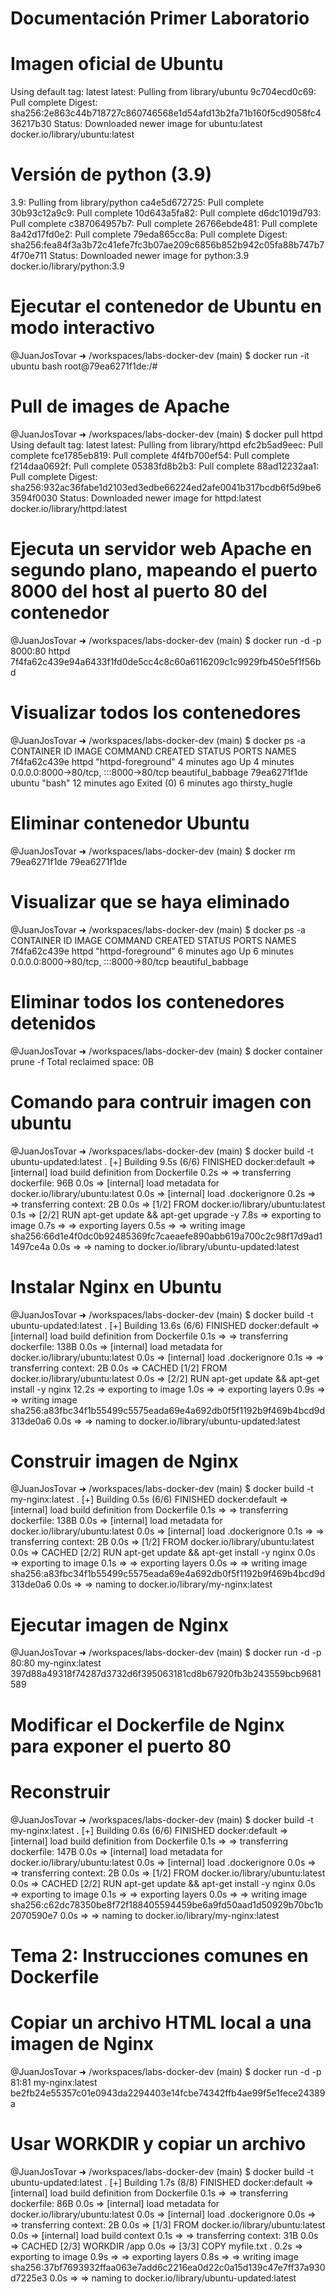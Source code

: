 # Documentación Primer Laboratorio

# Imagen oficial de Ubuntu
Using default tag: latest
latest: Pulling from library/ubuntu
9c704ecd0c69: Pull complete 
Digest: sha256:2e863c44b718727c860746568e1d54afd13b2fa71b160f5cd9058fc436217b30
Status: Downloaded newer image for ubuntu:latest
docker.io/library/ubuntu:latest

# Versión de python (3.9)
3.9: Pulling from library/python
ca4e5d672725: Pull complete 
30b93c12a9c9: Pull complete 
10d643a5fa82: Pull complete 
d6dc1019d793: Pull complete 
c387064957b7: Pull complete 
26766ebde481: Pull complete 
8a42d17fd0e2: Pull complete 
79eda865cc8a: Pull complete 
Digest: sha256:fea84f3a3b72c41efe7fc3b07ae209c6856b852b942c05fa88b747b74f70e711
Status: Downloaded newer image for python:3.9
docker.io/library/python:3.9

# Ejecutar el contenedor de Ubuntu en modo interactivo
@JuanJosTovar ➜ /workspaces/labs-docker-dev (main) $ docker run -it ubuntu bash
root@79ea6271f1de:/#

# Pull de images de Apache
@JuanJosTovar ➜ /workspaces/labs-docker-dev (main) $ docker pull httpd
Using default tag: latest
latest: Pulling from library/httpd
efc2b5ad9eec: Pull complete 
fce1785eb819: Pull complete 
4f4fb700ef54: Pull complete 
f214daa0692f: Pull complete 
05383fd8b2b3: Pull complete 
88ad12232aa1: Pull complete 
Digest: sha256:932ac36fabe1d2103ed3edbe66224ed2afe0041b317bcdb6f5d9be63594f0030
Status: Downloaded newer image for httpd:latest
docker.io/library/httpd:latest

# Ejecuta un servidor web Apache en segundo plano, mapeando el puerto 8000 del host al puerto 80 del contenedor
@JuanJosTovar ➜ /workspaces/labs-docker-dev (main) $ docker run -d -p 8000:80 httpd
7f4fa62c439e94a6433f1fd0de5cc4c8c60a6116209c1c9929fb450e5f1f56bd


# Visualizar todos los contenedores
@JuanJosTovar ➜ /workspaces/labs-docker-dev (main) $ docker ps -a
CONTAINER ID   IMAGE     COMMAND              CREATED          STATUS                     PORTS                                   NAMES
7f4fa62c439e   httpd     "httpd-foreground"   4 minutes ago    Up 4 minutes               0.0.0.0:8000->80/tcp, :::8000->80/tcp   beautiful_babbage
79ea6271f1de   ubuntu    "bash"               12 minutes ago   Exited (0) 6 minutes ago                                           thirsty_hugle


# Eliminar contenedor Ubuntu
@JuanJosTovar ➜ /workspaces/labs-docker-dev (main) $ docker rm 79ea6271f1de
79ea6271f1de

# Visualizar que se haya eliminado
@JuanJosTovar ➜ /workspaces/labs-docker-dev (main) $ docker ps -a
CONTAINER ID   IMAGE     COMMAND              CREATED         STATUS         PORTS                                   NAMES
7f4fa62c439e   httpd     "httpd-foreground"   6 minutes ago   Up 6 minutes   0.0.0.0:8000->80/tcp, :::8000->80/tcp   beautiful_babbage

# Eliminar todos los contenedores detenidos
@JuanJosTovar ➜ /workspaces/labs-docker-dev (main) $ docker container prune -f
Total reclaimed space: 0B

# Comando para contruir imagen con ubuntu
@JuanJosTovar ➜ /workspaces/labs-docker-dev (main) $ docker build -t ubuntu-updated:latest .
[+] Building 9.5s (6/6) FINISHED                                                                            docker:default
 => [internal] load build definition from Dockerfile                                                                  0.2s
 => => transferring dockerfile: 96B                                                                                   0.0s
 => [internal] load metadata for docker.io/library/ubuntu:latest                                                      0.0s
 => [internal] load .dockerignore                                                                                     0.2s
 => => transferring context: 2B                                                                                       0.0s
 => [1/2] FROM docker.io/library/ubuntu:latest                                                                        0.1s
 => [2/2] RUN apt-get update && apt-get upgrade -y                                                                    7.8s
 => exporting to image                                                                                                0.7s
 => => exporting layers                                                                                               0.5s
 => => writing image sha256:66d1e4f0dc0b92485369fc7caeaefe890abb619a700c2c98f17d9ad11497ce4a                          0.0s
 => => naming to docker.io/library/ubuntu-updated:latest

# Instalar Nginx en Ubuntu
 @JuanJosTovar ➜ /workspaces/labs-docker-dev (main) $ docker build -t ubuntu-updated:latest .
[+] Building 13.6s (6/6) FINISHED                                                                           docker:default
 => [internal] load build definition from Dockerfile                                                                  0.1s
 => => transferring dockerfile: 138B                                                                                  0.0s
 => [internal] load metadata for docker.io/library/ubuntu:latest                                                      0.0s
 => [internal] load .dockerignore                                                                                     0.1s
 => => transferring context: 2B                                                                                       0.0s
 => CACHED [1/2] FROM docker.io/library/ubuntu:latest                                                                 0.0s
 => [2/2] RUN apt-get update && apt-get install -y nginx                                                             12.2s
 => exporting to image                                                                                                1.0s
 => => exporting layers                                                                                               0.9s
 => => writing image sha256:a83fbc34f1b55499c5575eada69e4a692db0f5f1192b9f469b4bcd9d313de0a6                          0.0s
 => => naming to docker.io/library/ubuntu-updated:latest

# Construir imagen de Nginx
@JuanJosTovar ➜ /workspaces/labs-docker-dev (main) $ docker build -t my-nginx:latest .
[+] Building 0.5s (6/6) FINISHED                                                                            docker:default
 => [internal] load build definition from Dockerfile                                                                  0.1s
 => => transferring dockerfile: 138B                                                                                  0.0s
 => [internal] load metadata for docker.io/library/ubuntu:latest                                                      0.0s
 => [internal] load .dockerignore                                                                                     0.1s
 => => transferring context: 2B                                                                                       0.0s
 => [1/2] FROM docker.io/library/ubuntu:latest                                                                        0.0s
 => CACHED [2/2] RUN apt-get update && apt-get install -y nginx                                                       0.0s
 => exporting to image                                                                                                0.1s
 => => exporting layers                                                                                               0.0s
 => => writing image sha256:a83fbc34f1b55499c5575eada69e4a692db0f5f1192b9f469b4bcd9d313de0a6                          0.0s
 => => naming to docker.io/library/my-nginx:latest 

 # Ejecutar imagen de Nginx
 @JuanJosTovar ➜ /workspaces/labs-docker-dev (main) $ docker run -d -p 80:80 my-nginx:latest
397d88a49318f74287d3732d6f395063181cd8b67920fb3b243559bcb9681589

# Modificar el Dockerfile de Nginx para exponer el puerto 80
# Reconstruir
@JuanJosTovar ➜ /workspaces/labs-docker-dev (main) $ docker build -t my-nginx:latest .
[+] Building 0.6s (6/6) FINISHED                                                                            docker:default
 => [internal] load build definition from Dockerfile                                                                  0.1s
 => => transferring dockerfile: 147B                                                                                  0.0s
 => [internal] load metadata for docker.io/library/ubuntu:latest                                                      0.0s
 => [internal] load .dockerignore                                                                                     0.0s
 => => transferring context: 2B                                                                                       0.0s
 => [1/2] FROM docker.io/library/ubuntu:latest                                                                        0.0s
 => CACHED [2/2] RUN apt-get update && apt-get install -y nginx                                                       0.0s
 => exporting to image                                                                                                0.1s
 => => exporting layers                                                                                               0.0s
 => => writing image sha256:c62dc78350be8f72f188405594459be6a9fd50aad1d50929b70bc1b2070590e7                          0.0s
 => => naming to docker.io/library/my-nginx:latest


 # Tema 2: Instrucciones comunes en Dockerfile

# Copiar un archivo HTML local a una imagen de Nginx
 @JuanJosTovar ➜ /workspaces/labs-docker-dev (main) $ docker run -d -p 81:81 my-nginx:latest
be2fb24e55357c01e0943da2294403e14fcbe74342ffb4ae99f5e1fece24389a

# Usar WORKDIR y copiar un archivo 
@JuanJosTovar ➜ /workspaces/labs-docker-dev (main) $ docker build -t ubuntu-updated:latest .
[+] Building 1.7s (8/8) FINISHED                                                                            docker:default
 => [internal] load build definition from Dockerfile                                                                  0.1s
 => => transferring dockerfile: 86B                                                                                   0.0s
 => [internal] load metadata for docker.io/library/ubuntu:latest                                                      0.0s
 => [internal] load .dockerignore                                                                                     0.0s
 => => transferring context: 2B                                                                                       0.0s
 => [1/3] FROM docker.io/library/ubuntu:latest                                                                        0.0s
 => [internal] load build context                                                                                     0.1s
 => => transferring context: 31B                                                                                      0.0s
 => CACHED [2/3] WORKDIR /app                                                                                         0.0s
 => [3/3] COPY myfile.txt .                                                                                           0.2s
 => exporting to image                                                                                                0.9s
 => => exporting layers                                                                                               0.8s
 => => writing image sha256:37bf7693932ffaa063e7add6c2216ea0d22c0a15d139c47e7ff37a930d7225e3                          0.0s
 => => naming to docker.io/library/ubuntu-updated:latest

 
